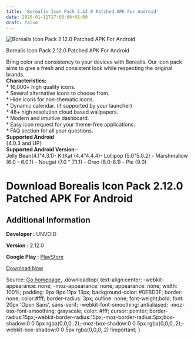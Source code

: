 ```yaml
---
title: 'Borealis Icon Pack 2.12.0 Patched APK For Android'
date: 2020-01-11T17:00:00+01:00
draft: false
---
```


![Borealis Icon Pack 2.12.0 Patched APK For Android](https://i1.wp.com/apkhome.net/wp-content/uploads/2020/01/Borealis-Icon-Pack-2.12.0-Patched.png "Borealis Icon Pack 2.12.0 Patched APK For Android")

  

Borealis Icon Pack 2.12.0 Patched APK For Android

Bring color and consistency to your devices with Borealis. Our icon pack aims to give a fresh and consistent look while respecting the original brands.  
**Characteristics:**  
\* 16,000+ high quality icons.  
\* Several alternative icons to choose from.  
\* Hide icons for non-thematic icons.  
\* Dynamic calendar. (if supported by your launcher)  
\* 48+ high resolution cloud based wallpapers.  
\* Modern and intuitive dashboard.  
\* Easy icon request for your theme-free applications.  
\* FAQ section for all your questions.  
**Supported Android**  
{4.0.3 and UP}  
**Supported Android Version**:-  
Jelly Bean(4.1"4.3.1)- KitKat (4.4"4.4.4)- Lollipop (5.0"5.0.2) - Marshmallow (6.0 - 6.0.1) - Nougat (7.0 " 7.1.1) - Oreo (8.0-8.1) - Pie (9.0)

Download Borealis Icon Pack 2.12.0 Patched APK For Android
==========================================================

Additional Information
----------------------

**Developer :** UNVOID

**Version :** 2.12.0

**Google Play :** [PlayStore](https://play.google.com/store/apps/details?id=com.unvoid.borealis)

  

[Download Now](https://store4app.co/post/borealis-icon-pack-2-12-0-patched-apk-for-android_1578748962)

  
Source: [Go homepage.](https://store4app.co/post/borealis-icon-pack-2-12-0-patched-apk-for-android_1578748962) .downloadtop{ text-align:center; -webkit-appearance: none; -moz-appearance: none; appearance: none; width: 100%; padding: 9px 9px 11px 13px; background-color: #0EBD3F; border: none; color:#fff; border-radius: 3px; outline: none; font-weight;bold; font: 20px 'Open Sans', sans-serif; -webkit-font-smoothing: antialiased; -moz-osx-font-smoothing: grayscale; color: #fff; cursor: pointer; border-radius:15px;-webkit-border-radius:15px;-moz-border-radius:5px;box-shadow:0 0 5px rgba(0,0,0,.2);-moz-box-shadow:0 0 5px rgba(0,0,0,.2);-webkit-box-shadow:0 0 5px rgba(0,0,0,.2) !important; }